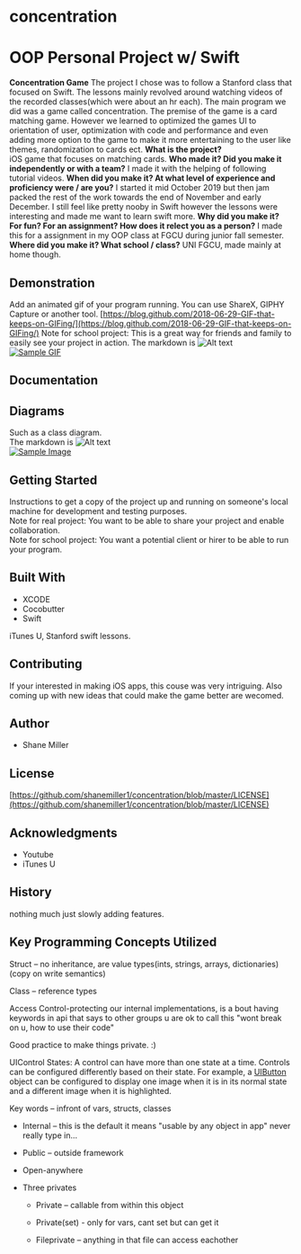 # concentration

# OOP Personal Project w/ Swift

**Concentration Game**
The project I chose was to follow a Stanford class that focused on Swift. The lessons mainly revolved around watching videos of the recorded classes(which were about an hr each). The main program we did was a game called concentration. The premise of the game is a card matching game. However we learned to optimized the games UI to orientation of user, optimization with code and performance and even adding more option to the game to make it more entertaining to the user like themes, randomization to cards ect.
**What is the project?**  
iOS game that focuses on matching cards.
**Who made it? Did you make it independently or with a team?**
  I made it with the helping of following tutorial videos.
**When did you make it? At what level of experience and proficiency were / are you?**
  I started it mid October 2019 but then jam packed the rest of the work towards the end of November and early December. I still feel like pretty nooby in Swift however the lessons were interesting and made me want to learn swift more.
**Why did you make it? For fun? For an assignment? How does it relect you as a person?**
  I made this for a assignment in my OOP class at FGCU during junior fall semester.
**Where did you make it? What school / class?** 
UNI FGCU, made mainly at home though.

## [](https://github.com/PV-COP/PV-README-TEMPLATE/blob/master/TemplateWithInfo.md#demonstration)Demonstration

Add an animated gif of your program running. You can use ShareX, GIPHY Capture or another tool.  [https://blog.github.com/2018-06-29-GIF-that-keeps-on-GIFing/](https://blog.github.com/2018-06-29-GIF-that-keeps-on-GIFing/)  Note for school project: This is a great way for friends and family to easily see your project in action. The markdown is ![Alt text](relative/path/to/img.png)  
[![Sample GIF](https://github.com/PV-COP/PV-README-TEMPLATE/raw/master/docs/octocat_github.gif)](https://github.com/PV-COP/PV-README-TEMPLATE/blob/master/docs/octocat_github.gif)

## [](https://github.com/PV-COP/PV-README-TEMPLATE/blob/master/TemplateWithInfo.md#documentation)Documentation

## [](https://github.com/PV-COP/PV-README-TEMPLATE/blob/master/TemplateWithInfo.md#diagrams)Diagrams

Such as a class diagram.  
The markdown is ![Alt text](relative/path/to/img.png)  
[![Sample Image](https://github.com/PV-COP/PV-README-TEMPLATE/raw/master/docs/9919.png)](https://github.com/PV-COP/PV-README-TEMPLATE/blob/master/docs/9919.png)

## [](https://github.com/PV-COP/PV-README-TEMPLATE/blob/master/TemplateWithInfo.md#getting-started)Getting Started

Instructions to get a copy of the project up and running on someone's local machine for development and testing purposes.  
Note for real project: You want to be able to share your project and enable collaboration.  
Note for school project: You want a potential client or hirer to be able to run your program.

## [](https://github.com/PV-COP/PV-README-TEMPLATE/blob/master/TemplateWithInfo.md#built-with)Built With

-   XCODE
-   Cocobutter
-   Swift
      
iTunes U, Stanford swift lessons.

## [](https://github.com/PV-COP/PV-README-TEMPLATE/blob/master/TemplateWithInfo.md#contributing)Contributing

If your interested in making iOS apps, this couse was very intriguing.
Also coming up with new ideas that could make the game better are wecomed.

## [](https://github.com/PV-COP/PV-README-TEMPLATE/blob/master/TemplateWithInfo.md#author)Author

-   Shane Miller

## [](https://github.com/PV-COP/PV-README-TEMPLATE/blob/master/TemplateWithInfo.md#license)License


[https://github.com/shanemiller1/concentration/blob/master/LICENSE](https://github.com/shanemiller1/concentration/blob/master/LICENSE)

## [](https://github.com/PV-COP/PV-README-TEMPLATE/blob/master/TemplateWithInfo.md#acknowledgments)Acknowledgments

-   Youtube
-   iTunes U

## [](https://github.com/PV-COP/PV-README-TEMPLATE/blob/master/TemplateWithInfo.md#history)History

nothing much just slowly adding features.
## [](https://github.com/PV-COP/PV-README-TEMPLATE/blob/master/TemplateWithInfo.md#key-programming-concepts-utilized)Key Programming Concepts Utilized
Struct – no inheritance, are value types(ints, strings, arrays, dictionaries) (copy on write semantics)

Class – reference types

Access Control-protecting our internal implementations, is a bout having keywords in api that says to other groups u are ok to call this "wont break on u, how to use their code"

Good practice to make things private. :)

UIControl States:	A control can have more than one state at a time. Controls can be configured differently based on their state. For example, a [UIButton](http://apple-reference-documentation//hsOyO61dSB) object can be configured to display one image when it is in its normal state and a different image when it is highlighted.

Key words – infront of vars, structs, classes

-   Internal – this is the default it means "usable by any object in app" never really type in...
    
-   Public – outside framework
    
-   Open-anywhere
    
-   Three privates
    
    -   Private – callable from within this object
        
    -   Private(set) - only for vars, cant set but can get it
        
    -   Fileprivate – anything in that file can access eachother
  
